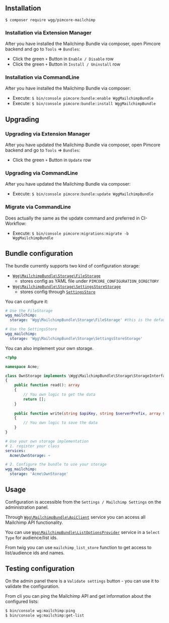 ## Installation

```shell
$ composer require wgg/pimcore-mailchimp
```

### Installation via Extension Manager

After you have installed the Mailchimp Bundle via composer, open Pimcore backend and go to `Tools` => `Bundles`:

- Click the green `+` Button in `Enable / Disable` row
- Click the green `+` Button in `Install / Uninstall` row

### Installation via CommandLine

After you have installed the Mailchimp Bundle via composer:

- Execute: `$ bin/console pimcore:bundle:enable WggMailchimpBundle`
- Execute: `$ bin/console pimcore:bundle:install WggMailchimpBundle`

## Upgrading

### Upgrading via Extension Manager

After you have updated the Mailchimp Bundle via composer, open Pimcore backend and go to `Tools` => `Bundles`:

- Click the green `+` Button in `Update` row

### Upgrading via CommandLine

After you have updated the Mailchimp Bundle via composer:

- Execute: `$ bin/console pimcore:bundle:update WggMailchimpBundle`

### Migrate via CommandLine

Does actually the same as the update command and preferred in CI-Workflow:

- Execute: `$ bin/console pimcore:migrations:migrate -b WggMailchimpBundle`

## Bundle configuration

The bundle currently supports two kind of configuration storage:

- [`Wgg\MailchimpBundle\Storage\FileStorage`](https://github.com/WebGardenGroup/pimcore-mailchimp/blob/master/src/MailchimpBundle/Storage/FileStorage.php)
  - stores config as YAML file under `PIMCORE_CONFIGURATION_DIRECTORY`
- [`Wgg\MailchimpBundle\Storage\SettingsStoreStorage`](https://github.com/WebGardenGroup/pimcore-mailchimp/blob/master/src/MailchimpBundle/Storage/SettingsStoreStorage.php)
  - stores config
    through [`SettingsStore`](https://pimcore.com/docs/pimcore/master/Development_Documentation/Development_Tools_and_Details/Settings_Store.html)

You can configure it:

```yaml
# Use the FileStorage
wgg_mailchimp:
  storage: 'Wgg\MailchimpBundle\Storage\FileStorage' #this is the default
```

```yaml
# Use the SettingsStore
wgg_mailchimp:
  storage: 'Wgg\MailchimpBundle\Storage\SettingsStoreStorage'
```

You can also implement your own storage.

```php
<?php

namespace Acme;

class OwnStorage implements \Wgg\MailchimpBundle\Storage\StorageInterface
{
    public function read(): array
    {
        // You own logic to get the data
        return [];
    }
    
    public function write(string $apiKey, string $serverPrefix, array $listIds): void
    {
        // You own logic to save the data
    }
}
```

```yaml
# Use your own storage implementation
# 1. register your class
services:
  Acme\OwnStorage: ~

# 2. Configure the bundle to use your storage
wgg_mailchimp:
  storage: 'Acme\OwnStorage'
```

## Usage

Configuration is accessible from the `Settings / Mailchimp Settings` on the administration panel.

Through [`Wgg\MailchimpBundle\ApiClient`](https://github.com/WebGardenGroup/pimcore-mailchimp/blob/master/src/MailchimpBundle/ApiClient.php)
service you can access all Mailchimp API functionality.

You can
use [`Wgg\MailchimpBundle\ListOptionsProvider`](https://github.com/WebGardenGroup/pimcore-mailchimp/blob/master/src/MailchimpBundle/ListOptionsProvider.php)
service in a `Select Type` for audience/list ids.

From twig you can use `mailchimp_list_store` function to get access to list/audience ids and names.

## Testing configuration

On the admin panel there is a `Validate settings` button - you can use it to validate the configuration.

From cli you can ping the Mailchimp API and get information about the configured lists:

```bash
$ bin/console wg:mailchimp:ping
$ bin/console wg:mailchimp:get-list
```
